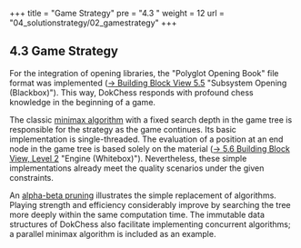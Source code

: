 +++
title = "Game Strategy"
pre = "4.3 "
weight = 12
url = "04_solutionstrategy/02_gamestrategy"
+++

## 4.3 Game Strategy

For the integration of opening libraries, the "Polyglot Opening Book" file format was implemented ([→ Building Block View 5.5](/en/05_buildingblockview/05_opening/) "Subsystem Opening (Blackbox)").
This way, DokChess responds with profound chess knowledge in the beginning of a game.

The classic [minimax algorithm](https://en.wikipedia.org/wiki/Minimax) with a fixed search depth in the game tree is responsible for the strategy as the game continues.
Its basic implementation is single-threaded.
The evaluation of a position at an end node in the game tree is based solely on the material ([→ 5.6 Building Block View, Level 2](/05_buildingblockview/06_level_2_engine/) "Engine (Whitebox)").
Nevertheless, these simple implementations already meet the quality scenarios under the given constraints.

An [alpha-beta pruning](https://en.wikipedia.org/wiki/Alpha–beta_pruning) illustrates the simple replacement of algorithms.
Playing strength and efficiency considerably improve by searching the tree more deeply within the same computation time.
The immutable data structures of DokChess also facilitate implementing concurrent algorithms; a parallel minimax algorithm is included as an example.
